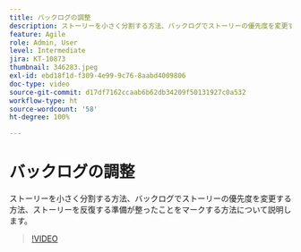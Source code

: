 ```yaml
---
title: バックログの調整
description: ストーリーを小さく分割する方法、バックログでストーリーの優先度を変更する方法、ストーリーを反復する準備が整ったことをマークする方法について説明します。
feature: Agile
role: Admin, User
level: Intermediate
jira: KT-10873
thumbnail: 346283.jpeg
exl-id: ebd18f1d-f309-4e99-9c76-8aabd4009806
doc-type: video
source-git-commit: d17df7162ccaab6b62db34209f50131927c0a532
workflow-type: ht
source-wordcount: '58'
ht-degree: 100%

---
```


# バックログの調整

ストーリーを小さく分割する方法、バックログでストーリーの優先度を変更する方法、ストーリーを反復する準備が整ったことをマークする方法について説明します。

>[!VIDEO](https://video.tv.adobe.com/v/346283/?quality=12&learn=on&enablevpops)
